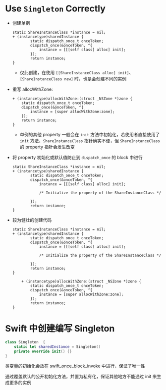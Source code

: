 # Use `Singleton` Correctly

- 创建单例

	```objc
	static ShareInstanceClass *instance = nil;
	+ (instancetype)sharedInstance {
	    	static dispatch_once_t onceToken;
	    	dispatch_once(&onceToken, ^{
	        	instance = [[[self class] alloc] init];
	    	});
	    	return instance;
	}
	```
	
	- 仅此创建，在使用 `[[ShareInstanceClass alloc] init]`、`[ShareInstanceClass new]` 时，也是会创建不同的实例

- 重写 allocWithZone:

	```objc
	+ (instancetype)allocWithZone:(struct _NSZone *)zone {
    	static dispatch_once_t onceToken;
    	dispatch_once(&onceToken, ^{
        	instance = [super allocWithZone:zone];
    	});
    	return instance;
	}
	```
	
	- 单例的其他 property 一般会在 `init` 方法中初始化，若使用者直接使用了 `init` 方法，`ShareInstanceClass` 指针确实不便，但 `ShareInstanceClass` 的 property 指针会发生改变

- 将 property 初始化或默认值防止到 `dispatch_once` 的 block 中进行

	```objc
	static ShareInstanceClass *instance = nil;
	+ (instancetype)sharedInstance {
	    	static dispatch_once_t onceToken;
	    	dispatch_once(&onceToken, ^{
	        	instance = [[[self class] alloc] init];
	        	
	        	/* Initialize the property of the ShareInstanceClass */
	        	
	    	});
	    	return instance;
	}
	```

- 较为健壮的创建代码

	```objc
	static ShareInstanceClass *instance = nil;
	+ (instancetype)sharedInstance {
			static dispatch_once_t onceToken;
	    	dispatch_once(&onceToken, ^{
	        	instance = [[[self class] alloc] init];
	        	
	        	/* Initialize the property of the ShareInstanceClass */
	        	
	    	});
	    	return instance;
	}
	
		+ (instancetype)allocWithZone:(struct _NSZone *)zone {
	    	static dispatch_once_t onceToken;
	    	dispatch_once(&onceToken, ^{
	        	instance = [super allocWithZone:zone];
	    	});
	    	return instance;
	}
	```

# Swift 中创建编写 Singleton

```swift
class Singleton  {
    static let sharedInstance = Singleton()
    private override init() {}
}
```

类变量的初始化会放在 swift_once_block_invoke 中进行，保证了唯一性

通过覆盖默认的公开初始化方法，并置为私有化，保证其他地方不能通过 init 来生成更多的实例


